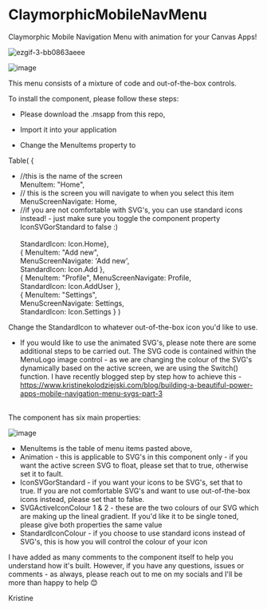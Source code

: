 # ClaymorphicMobileNavMenu
Claymorphic Mobile Navigation Menu with animation for your Canvas Apps!

![ezgif-3-bb0863aeee](https://user-images.githubusercontent.com/86930618/181358227-a26a8700-b3b0-420f-94cb-0950870a2a4a.gif)



![image](https://user-images.githubusercontent.com/86930618/181357721-d4966ec4-9f76-4e88-b023-f2d4779969d1.png)


This menu consists of a mixture of code and out-of-the-box controls.

To install the component, please follow these steps:

- Please download the .msapp from this repo,

- Import it into your application 

- Change the MenuItems property to

Table( {
- //this is the name of the screen 
<br>  MenuItem: "Home", 
- // this is the screen you will navigate to when you select this item 
<br>  MenuScreenNavigate: Home, 
- //if you are not comfortable with SVG's, you can use standard icons instead! - just make sure you toggle the component property IconSVGorStandard to false :)  
<br> StandardIcon: Icon.Home},
<br> { MenuItem: "Add new", 
<br> MenuScreenNavigate: 'Add new', 
<br>  StandardIcon: Icon.Add },
<br> { MenuItem: "Profile", MenuScreenNavigate: Profile, 
<br> StandardIcon: Icon.AddUser }, 
<br> { MenuItem: "Settings",
<br> MenuScreenNavigate: Settings,
<br> StandardIcon: Icon.Settings } )

Change the StandardIcon to whatever out-of-the-box icon you'd like to use. 

- If you would like to use the animated SVG's, please note there are some additional steps to be carried out. 
The SVG code is contained within the MenuLogo image control - as we are changing the colour of the SVG's dynamically based on the active screen, we are using the Switch() function. I have recently blogged step by step how to achieve this - https://www.kristinekolodziejski.com/blog/building-a-beautiful-power-apps-mobile-navigation-menu-svgs-part-3


<br> The component has six main properties:

![image](https://user-images.githubusercontent.com/86930618/181357835-caf09661-1c7a-4f6e-9148-609713c40d92.png)

- MenuItems is the table of menu items pasted above,
- Animation - this is applicable to SVG's in this component only - if you want the active screen SVG to float, please set that to true, otherwise set it to fault.
- IconSVGorStandard - if you want your icons to be SVG's, set that to true. If you are not comfortable SVG's and want to use out-of-the-box icons instead, please set that to false.
- SVGActiveIconColour 1 & 2 - these are the two colours of our SVG which are making up the lineal gradient. If you'd like it to be single toned, please give both properties the same value
- StandardIconColour - if you choose to use standard icons instead of SVG's, this is how you will control the colour of your icon

I have added as many comments to the component itself to help you understand how it's built. However, if you have any questions, issues or comments - as always, please reach out to me on my socials and I'll be more than happy to help 😊

Kristine

